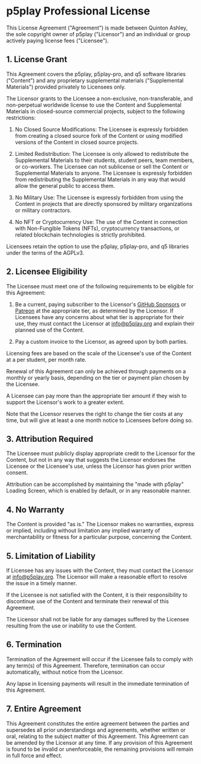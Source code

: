 # p5play Professional License

This License Agreement ("Agreement") is made between Quinton Ashley, the sole copyright owner of p5play ("Licensor") and an individual or group actively paying license fees ("Licensee").

## 1. License Grant

This Agreement covers the p5play, p5play-pro, and q5 software libraries ("Content") and any proprietary supplemental materials ("Supplemental Materials") provided privately to Licensees only.

The Licensor grants to the Licensee a non-exclusive, non-transferable, and non-perpetual worldwide license to use the Content and Supplemental Materials in closed-source commercial projects, subject to the following restrictions:

1. No Closed Source Modifications: The Licensee is expressly forbidden from creating a closed source fork of the Content or using modified versions of the Content in closed source projects.

2. Limited Redistribution: The Licensee is only allowed to redistribute the Supplemental Materials to their students, student peers, team members, or co-workers. The Licensee can not sublicense or sell the Content or Supplemental Materials to anyone. The Licensee is expressly forbidden from redistributing the Supplemental Materials in any way that would allow the general public to access them.

3. No Military Use: The Licensee is expressly forbidden from using the Content in projects that are directly sponsored by military organizations or military contractors.

4. No NFT or Cryptocurrency Use: The use of the Content in connection with Non-Fungible Tokens (NFTs), cryptocurrency transactions, or related blockchain technologies is strictly prohibited.

Licensees retain the option to use the p5play, p5play-pro, and q5 libraries under the terms of the AGPLv3.

## 2. Licensee Eligibility

The Licensee must meet one of the following requirements to be eligible for this Agreement:

1. Be a current, paying subscriber to the Licensor's [GitHub Sponsors](https://github.com/sponsors/quinton-ashley) or [Patreon](https://www.patreon.com/p5play) at the appropriate tier, as determined by the Licensor. If Licensees have any concerns about what tier is appropriate for their use, they must contact the Licensor at info@p5play.org and explain their planned use of the Content.

2. Pay a custom invoice to the Licensor, as agreed upon by both parties.

Licensing fees are based on the scale of the Licensee's use of the Content at a per student, per month rate.

Renewal of this Agreement can only be achieved through payments on a monthly or yearly basis, depending on the tier or payment plan chosen by the Licensee.

A Licensee can pay more than the appropriate tier amount if they wish to support the Licensor's work to a greater extent.

Note that the Licensor reserves the right to change the tier costs at any time, but will give at least a one month notice to Licensees before doing so.

## 3. Attribution Required

The Licensee must publicly display appropriate credit to the Licensor for the Content, but not in any way that suggests the Licensor endorses the Licensee or the Licensee's use, unless the Licensor has given prior written consent.

Attribution can be accomplished by maintaining the "made with p5play" Loading Screen, which is enabled by default, or in any reasonable manner.

## 4. No Warranty

The Content is provided "as is." The Licensor makes no warranties, express or implied, including without limitation any implied warranty of merchantability or fitness for a particular purpose, concerning the Content.

## 5. Limitation of Liability

If Licensee has any issues with the Content, they must contact the Licensor at info@p5play.org. The Licensor will make a reasonable effort to resolve the issue in a timely manner.

If the Licensee is not satisfied with the Content, it is their responsibility to discontinue use of the Content and terminate their renewal of this Agreement.

The Licensor shall not be liable for any damages suffered by the Licensee resulting from the use or inability to use the Content.

## 6. Termination

Termination of the Agreement will occur if the Licensee fails to comply with any term(s) of this Agreement. Therefore, termination can occur automatically, without notice from the Licensor.

Any lapse in licensing payments will result in the immediate termination of this Agreement.

## 7. Entire Agreement

This Agreement constitutes the entire agreement between the parties and supersedes all prior understandings and agreements, whether written or oral, relating to the subject matter of this Agreement. This Agreement can be amended by the Licensor at any time. If any provision of this Agreement is found to be invalid or unenforceable, the remaining provisions will remain in full force and effect.
